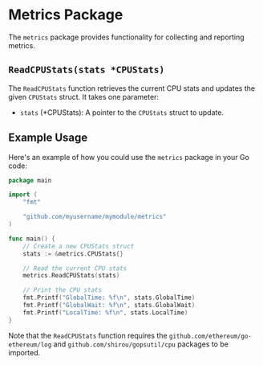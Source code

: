 # Metrics Package

The `metrics` package provides functionality for collecting and reporting metrics.

## `ReadCPUStats(stats *CPUStats)`

The `ReadCPUStats` function retrieves the current CPU stats and updates the given `CPUStats` struct. It takes one parameter:

- `stats` (*CPUStats): A pointer to the `CPUStats` struct to update.

## Example Usage

Here's an example of how you could use the `metrics` package in your Go code:

```go
package main

import (
    "fmt"

    "github.com/myusername/mymodule/metrics"
)

func main() {
    // Create a new CPUStats struct
    stats := &metrics.CPUStats{}

    // Read the current CPU stats
    metrics.ReadCPUStats(stats)

    // Print the CPU stats
    fmt.Printf("GlobalTime: %f\n", stats.GlobalTime)
    fmt.Printf("GlobalWait: %f\n", stats.GlobalWait)
    fmt.Printf("LocalTime: %f\n", stats.LocalTime)
}
```

Note that the `ReadCPUStats` function requires the `github.com/ethereum/go-ethereum/log` and `github.com/shirou/gopsutil/cpu` packages to be imported.